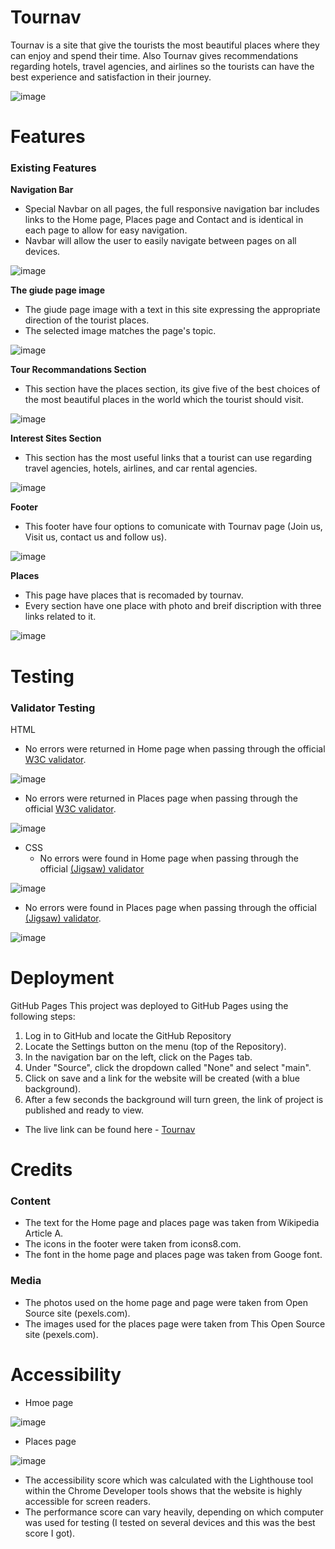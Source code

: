 # Tournav
Tournav is a site that give the tourists the most beautiful places where they can enjoy and spend their time. Also Tournav gives recommendations regarding hotels, travel agencies, and airlines so the tourists can have the best experience and satisfaction in their journey.

![image](assets/images/rdme-responsivedesign.png)

# Features

### Existing Features

 __Navigation Bar__

- Special Navbar on all pages, the full responsive navigation bar includes links to the Home page, Places page and Contact and is identical in each page to allow for easy navigation.
- Navbar will allow the user to easily navigate between pages on all devices.

![image](assets/images/rdme-navbar.png)

__The giude page image__

- The giude page image with a text in this site  expressing the appropriate direction of the tourist places. 
- The selected image matches the page's topic.

![image](assets/images/guide-imge.jpg)

__Tour Recommandations Section__

- This section have the places section, its give five of the best choices of the most beautiful places in the world which the tourist should visit.

![image](assets/images/rdme-recommandations.png)

 __Interest Sites Section__

 - This section has the most useful links that a tourist can use regarding travel agencies, hotels, airlines, and car rental agencies.

 ![image](assets/images/rdme-Interest.png)

  __Footer__

  - This footer have four options to comunicate with Tournav page (Join us, Visit us, contact us and follow us).

  ![image](assets/images/rdme-footer.png)

   __Places__

   - This page have places that is recomaded by tournav.
   - Every section have one place with photo and breif discription with three links related to it.

   ![image](assets/images/rdme-places-page.png)

# Testing

### Validator Testing
HTML

- No errors were returned in Home page when passing through the official [W3C validator](https://validator.w3.org/nu/?doc=https%3A%2F%2Fabedcode21.github.io%2FTournav).

![image](assets/images/rdme-html-checker-p1.png)

  - No errors were returned in Places page when passing through the official [W3C validator](https://validator.w3.org/nu/?doc=https%3A%2F%2Fabedcode21.github.io%2FTournav%2Fplaces.html).

![image](assets/images/rdme-html-checker-p1.png)

- CSS
  - No errors were found in Home page when passing through the official [(Jigsaw) validator](https://jigsaw.w3.org/css-validator/validator?uri=https%3A%2F%2Fabedcode21.github.io%2FTournav&profile=css3svg&usermedium=all&warning=1&vextwarning=&lang=en)

![image](assets/images/rdme-css-validator-p1.png)

  - No errors were found in Places page when passing through the official [(Jigsaw) validator](https://jigsaw.w3.org/css-validator/validator?uri=https%3A%2F%2Fabedcode21.github.io%2FTournav%2Fplaces.html&profile=css3svg&usermedium=all&warning=1&vextwarning=&lang=en).

![image](assets/images/rdme-css-validator-p2.png)


# Deployment

GitHub Pages
This project was deployed to GitHub Pages using the following steps:
1. Log in to GitHub and locate the GitHub Repository
2. Locate the Settings button on the menu (top of the Repository).
3. In the navigation bar on the left, click on the Pages tab.
4. Under "Source", click the dropdown called "None" and select "main".
5. Click on save and a link for the website will be created (with a blue background).
6. After a few seconds the background will turn green, the link  of project is published and ready to view.

- The live link can be found here - [Tournav](https://abedcode21.github.io/Tournav)


# Credits

### Content
- The text for the Home page and places page was taken from Wikipedia Article A.
- The icons in the footer were taken from icons8.com.
- The font in the home page and places page was taken from Googe font.

### Media 

- The photos used on the home page and page were taken from Open Source site (pexels.com).
- The images used for the places page were taken from This Open Source site (pexels.com).


# Accessibility

- Hmoe page

![image](assets/images/rdme-lighthouse-home.png)

- Places page

![image](assets/images/rdme-lighthouse-places.png)

- The accessibility score which was calculated with the Lighthouse tool within the Chrome Developer tools shows that the
   website  is highly accessible for screen readers.
- The performance score can vary heavily, depending on which computer was used for testing (I tested on several devices and 
  this was the best score I got).




